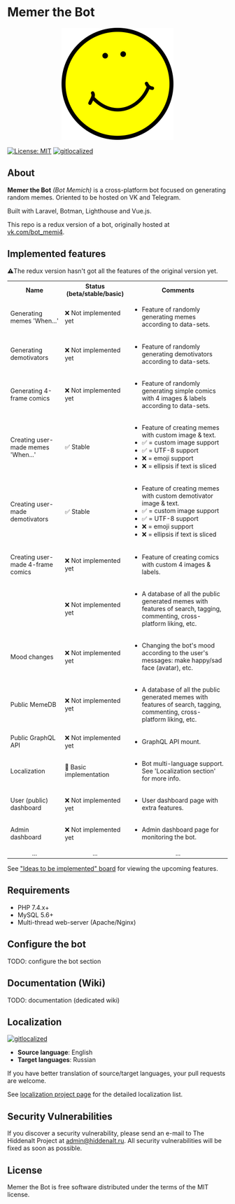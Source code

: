 # Memer the Bot

<p align="center"><img height="256" width="256" src="https://github.com/hiddenalt/bot_memi4/blob/master/resources/images/logo.png?raw=true"></p>

[![License: MIT](https://img.shields.io/badge/License-MIT-yellow.svg)](https://opensource.org/licenses/MIT)
[![gitlocalized ](https://gitlocalize.com/repo/5206/whole_project/badge.svg)](https://gitlocalize.com/repo/5206/whole_project?utm_source=badge)

## About
**Memer the Bot** _(Bot Memich)_ is a cross-platform bot focused on generating random memes. Oriented to be hosted on VK and Telegram.

Built with Laravel, Botman, Lighthouse and Vue.js.

This repo is a redux version of a bot, originally hosted at [vk.com/bot_memi4](https://vk.com/bot_memi4).

## Implemented features

⚠️The redux version hasn't got all the features of the original version yet.

<table>
    <tbody>
        <tr>
            <th align="center">Name</th>
            <th align="center">Status (beta/stable/basic)</th>
            <th align="center">Comments</th>
        </tr>
        <tr>
            <td>Generating memes 'When...'</td>
            <td>❌ Not implemented yet</td>
            <td>
                <ul>
                    <li>Feature of randomly generating memes according to data-sets.</li>
                </ul>
            </td>
        </tr>
        <tr>
            <td>Generating demotivators</td>
            <td>❌ Not implemented yet</td>
            <td>
                <ul>
                    <li>Feature of randomly generating demotivators according to data-sets.</li>
                </ul>
            </td>
        </tr>
        <tr>
            <td>Generating 4-frame comics</td>
            <td>❌ Not implemented yet</td>
            <td>
                <ul>
                    <li>Feature of randomly generating simple comics with 4 images & labels according to data-sets.</li>
                </ul>
            </td>
        </tr>
        <tr>
            <td>Creating user-made memes 'When...'</td>
            <td>✅ Stable</td>
            <td>
                <ul>
                    <li>Feature of creating memes with custom image & text.</li>
                    <li>✅ = custom image support</li>
                    <li>✅ = UTF-8 support</li>
                    <li>❌ = emoji support</li>
                    <li>❌ = ellipsis if text is sliced</li>
                </ul>
            </td>
        </tr>
        <tr>
            <td>Creating user-made demotivators</td>
            <td>✅ Stable</td>
            <td>
                <ul>
                    <li>Feature of creating memes with custom demotivator image & text.</li>
                    <li>✅ = custom image support</li>
                    <li>✅ = UTF-8 support</li>
                    <li>❌ = emoji support</li>
                    <li>❌ = ellipsis if text is sliced</li>
                </ul>
            </td>
        </tr>
        <tr>
            <td>Creating user-made 4-frame comics</td>
            <td>❌ Not implemented yet</td>
            <td>
                <ul>
                    <li>Feature of creating comics with custom 4 images & labels.</li>
                </ul>
            </td>
        </tr>
        <tr>
            <td></td>
            <td>❌ Not implemented yet</td>
            <td>
                <ul>
                    <li>A database of all the public generated memes with features of search, tagging, commenting, cross-platform liking, etc.</li>
                </ul>
            </td>
        </tr>
        <tr>
            <td>Mood changes</td>
            <td>❌ Not implemented yet</td>
            <td>
                <ul>
                    <li>Changing the bot's mood according to the user's messages: make happy/sad face (avatar), etc.</li>
                </ul>
            </td>
        </tr>
        <tr>
            <td>Public MemeDB</td>
            <td>❌ Not implemented yet</td>
            <td>
                <ul>
                    <li>A database of all the public generated memes with features of search, tagging, commenting, cross-platform liking, etc.</li>
                </ul>
            </td>
        </tr>
        <tr>
            <td>Public GraphQL API</td>
            <td>❌ Not implemented yet</td>
            <td>
                <ul>
                    <li>GraphQL API mount.</li>
                </ul>
            </td>
        </tr>
        <tr>
            <td>Localization</td>
            <td>🔸 Basic implementation</td>
            <td>
                <ul>
                    <li>Bot multi-language support. See 'Localization section' for more info.</li>
                </ul>
            </td>
        </tr>
        <tr>
            <td>User (public) dashboard</td>
            <td>❌ Not implemented yet</td>
            <td>
                <ul>
                    <li>User dashboard page with extra features.</li>
                </ul>
            </td>
        </tr>
        <tr>
            <td>Admin dashboard</td>
            <td>❌ Not implemented yet</td>
            <td>
                <ul>
                    <li>Admin dashboard page for monitoring the bot.</li>
                </ul>
            </td>
        </tr>
        <tr>
            <td align="center">...</td>
            <td align="center">...</td>
            <td align="center">...</td>
        </tr>
    </tbody>
</table>

See ["Ideas to be implemented" board](https://github.com/hiddenalt/bot_memi4/projects/1) for viewing the upcoming features.

## Requirements

- PHP 7.4.x+
- MySQL 5.6+
- Multi-thread web-server (Apache/Nginx)

## Configure the bot

TODO: configure the bot section

## Documentation (Wiki)
TODO: documentation (dedicated wiki)


## Localization

[![gitlocalized ](https://gitlocalize.com/repo/5206/ru/badge.svg)](https://gitlocalize.com/repo/5206/ru?utm_source=badge)

- __Source language__: English
- __Target languages__: Russian 

If you have better translation of source/target languages, your pull requests are welcome.

See [localization project page](https://gitlocalize.com/repo/5206) for the detailed localization list.

## Security Vulnerabilities
If you discover a security vulnerability, please send an e-mail to The Hiddenalt Project at [admin@hiddenalt.ru](mailto:admin@hiddenalt.ru). All security vulnerabilities will be fixed as soon as possible.

## License
Memer the Bot is free software distributed under the terms of the MIT license.